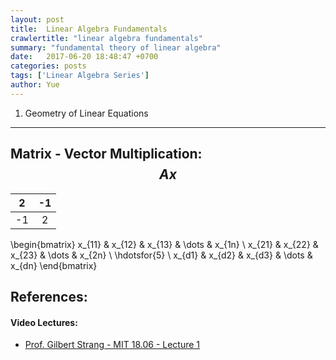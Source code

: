 ```yaml
---
layout: post
title:  Linear Algebra Fundamentals
crawlertitle: "linear algebra fundamentals"
summary: "fundamental theory of linear algebra"
date:   2017-06-20 18:48:47 +0700
categories: posts
tags: ['Linear Algebra Series']
author: Yue
---
```


1. Geometry of Linear Equations
---

## Matrix - Vector Multiplication: $$Ax$$

| 2 | -1 |     
|---|:--:|
|-1 | 2  | 

\begin{bmatrix}
    x_{11}       & x_{12} & x_{13} & \dots & x_{1n} \\
    x_{21}       & x_{22} & x_{23} & \dots & x_{2n} \\
    \hdotsfor{5} \\
    x_{d1}       & x_{d2} & x_{d3} & \dots & x_{dn}
\end{bmatrix}

## References:

#### Video Lectures: 
* [Prof. Gilbert Strang - MIT 18.06 - Lecture 1](https://ocw.mit.edu/courses/mathematics/18-06-linear-algebra-spring-2010/video-lectures/lecture-1-the-geometry-of-linear-equations/)
